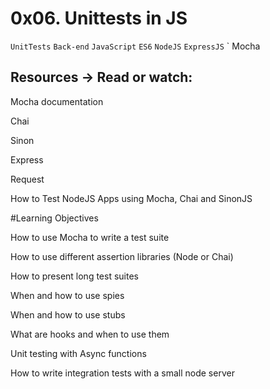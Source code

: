 # 0x06. Unittests in JS

` UnitTests ` ` Back-end ` ` JavaScript ` ` ES6 ` ` NodeJS ` ` ExpressJS ` ` Mocha

## Resources -> Read or watch:

Mocha documentation

Chai

Sinon

Express

Request

How to Test NodeJS Apps using Mocha, Chai and SinonJS


#Learning Objectives

How to use Mocha to write a test suite

How to use different assertion libraries (Node or Chai)

How to present long test suites

When and how to use spies

When and how to use stubs

What are hooks and when to use them

Unit testing with Async functions

How to write integration tests with a small node server
